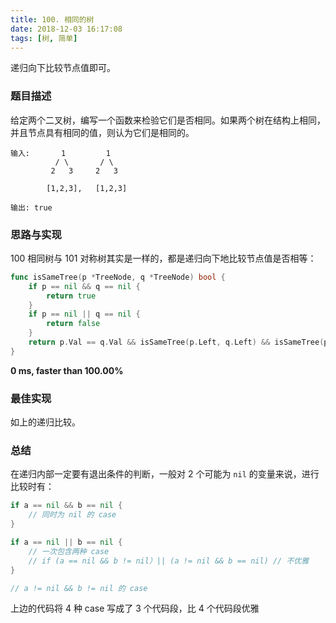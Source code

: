 ```yaml
---
title: 100. 相同的树
date: 2018-12-03 16:17:08
tags: [树, 简单]
---
```


递归向下比较节点值即可。

<!-- more -->

### 题目描述

给定两个二叉树，编写一个函数来检验它们是否相同。如果两个树在结构上相同，并且节点具有相同的值，则认为它们是相同的。

```
输入:       1         1
          / \       / \
         2   3     2   3

        [1,2,3],   [1,2,3]

输出: true
```



### 思路与实现

100 相同树与 101 对称树其实是一样的，都是递归向下地比较节点值是否相等：

```go
func isSameTree(p *TreeNode, q *TreeNode) bool {
	if p == nil && q == nil {
		return true
	}
	if p == nil || q == nil {
		return false
	}
	return p.Val == q.Val && isSameTree(p.Left, q.Left) && isSameTree(p.Right, q.Right)
}
```

**0 ms, faster than 100.00%**



### 最佳实现

如上的递归比较。



### 总结

在递归内部一定要有退出条件的判断，一般对 2 个可能为 `nil` 的变量来说，进行比较时有：

```go
if a == nil && b == nil {
    // 同时为 nil 的 case
}

if a == nil || b == nil {
    // 一次包含两种 case
    // if (a == nil && b != nil）|| (a != nil && b == nil) // 不优雅
}

// a != nil && b != nil 的 case
```

上边的代码将 4 种 case 写成了 3 个代码段，比 4 个代码段优雅